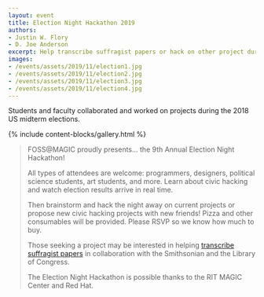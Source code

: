 ```yaml
---
layout: event
title: Election Night Hackathon 2019
authors:
- Justin W. Flory
- D. Joe Anderson
excerpt: Help transcribe suffragist papers or hack on other project during Election Night.
images:
- /events/assets/2019/11/election1.jpg
- /events/assets/2019/11/election2.jpg
- /events/assets/2019/11/election3.jpg
- /events/assets/2019/11/election4.jpg
---
```

Students and faculty collaborated and worked on projects during the 2018 US midterm elections.

{% include content-blocks/gallery.html %}

> FOSS@MAGIC proudly presents… the 9th Annual Election Night Hackathon!
>
> All types of attendees are welcome: programmers, designers, political science students, art students, and more. Learn about civic hacking and watch election results arrive in real time.
>
> Then brainstorm and hack the night away on current projects or propose new civic hacking projects with new friends! Pizza and other consumables will be provided. Please RSVP so we know how much to buy.
> 
> Those seeking a project may be interested in helping [transcribe suffragist papers](https://www.smithsonianmag.com/smart-news/library-congress-needs-your-help-transcribing-suffragist-papers-1-180972677/) in collaboration with the Smithsonian and the Library of Congress.
>
> The Election Night Hackathon is possible thanks to the RIT MAGIC Center and Red Hat.


